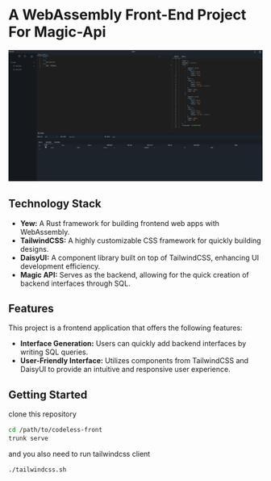 # A WebAssembly Front-End Project For Magic-Api

![first.png](./resources/readme/first.png)

## Technology Stack

- **Yew:** A Rust framework for building frontend web apps with WebAssembly.
- **TailwindCSS:** A highly customizable CSS framework for quickly building
  designs.
- **DaisyUI:** A component library built on top of TailwindCSS, enhancing UI
  development efficiency.
- **Magic API:** Serves as the backend, allowing for the quick creation of
  backend interfaces through SQL.

## Features

This project is a frontend application that offers the following features:

- **Interface Generation:** Users can quickly add backend interfaces by writing
  SQL queries.
- **User-Friendly Interface:** Utilizes components from TailwindCSS and DaisyUI
  to provide an intuitive and responsive user experience.

## Getting Started

clone this repository

```sh
cd /path/to/codeless-front
trunk serve
```

and you also need to run tailwindcss client

```sh
./tailwindcss.sh
```
